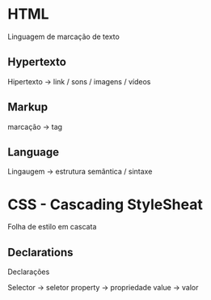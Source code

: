 # HTML
Linguagem de marcação de texto

## Hypertexto
Hipertexto -> link / sons / imagens / vídeos

## Markup
marcação -> tag

## Language
Lingaugem -> estrutura semântica / sintaxe

# CSS - Cascading StyleSheat

Folha de estilo em cascata

## Declarations

Declarações

Selector -> seletor
property -> propriedade
value -> valor
